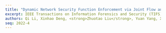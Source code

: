 ```yaml
---
title: "Dynamic Network Security Function Enforcement via Joint Flow and Function Scheduling"
excerpt: IEEE Transactions on Information Forensics and Security (TIFS) 2022
authors: Qi Li, Xinhao Deng, <strong>Zhuotao Liu</strong>, Yuan Yang, Xiaoyue Zou, Qian Wang, Mingwei Xu, Jianping Wu
seq: 2022-4
---
```

